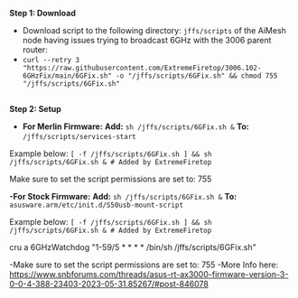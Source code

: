 **Step 1: Download**
- Download script to the following directory: `jffs/scripts` of the AiMesh node having issues trying to broadcast 6GHz with the 3006 parent router:
- `curl --retry 3 "https://raw.githubusercontent.com/ExtremeFiretop/3006.102-6GHzFix/main/6GFix.sh" -o "/jffs/scripts/6GFix.sh" && chmod 755 "/jffs/scripts/6GFix.sh"`
##
**Step 2: Setup**
- **For Merlin Firmware:**
**Add:** `sh /jffs/scripts/6GFix.sh &`
**To:** `/jffs/scripts/services-start`

Example below:
`[ -f /jffs/scripts/6GFix.sh ] && sh /jffs/scripts/6GFix.sh & # Added by ExtremeFiretop`

Make sure to set the script permissions are set to: 755

**-For Stock Firmware:**
**Add:** `sh /jffs/scripts/6GFix.sh &`
**To:** `asusware.arm/etc/init.d/S50usb-mount-script`

Example below:
`[ -f /jffs/scripts/6GFix.sh ] && sh /jffs/scripts/6GFix.sh & # Added by ExtremeFiretop`

cru a 6GHzWatchdog "1-59/5 * * * * /bin/sh /jffs/scripts/6GFix.sh"

-Make sure to set the script permissions are set to: 755
-More Info here: https://www.snbforums.com/threads/asus-rt-ax3000-firmware-version-3-0-0-4-388-23403-2023-05-31.85267/#post-846078
